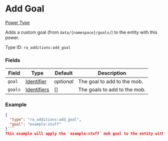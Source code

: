 # Add Goal
[Power Type](../power_types.md)

Adds a custom goal (from `data/{namespace}/goals/`) to the entity with this power.

Type ID: `ra_additions:add_goal`
### Fields
Field | Type | Default | Description
------|------|---------|-------------
`goal` | [Identifier](../data_types/identifier.md) | _optional_ | The goal to add to the mob.
`goals` | [Identifiers](../data_types/identifiers.md) | [] | The goals to add to the mob.

### Example
```json
{
  "type": "ra_additions:add_goal",
  "goal": "example:stuff"
}```
This example will apply the `example:stuff` mob goal to the entity with the power.
